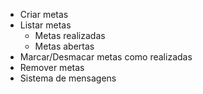 - Criar metas
- Listar metas
  - Metas realizadas
  - Metas abertas
- Marcar/Desmacar metas como realizadas
- Remover metas
- Sistema de mensagens